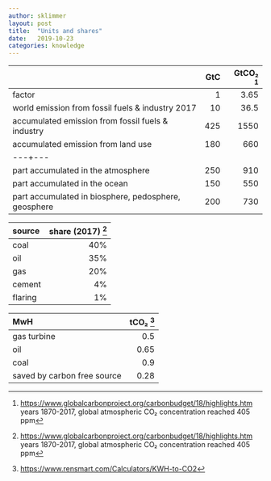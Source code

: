 ```yaml
---
author: sklimmer
layout: post
title:  "Units and shares"
date:   2019-10-23
categories: knowledge 
---
```


|  | GtC | GtCO₂ [^1]| 
|:---|---:|---:|
| factor | 1 | 3.65 | 
| world emission from fossil fuels & industry 2017 | 10 | 36.5 |  
| accumulated emission from fossil fuels & industry | 425 | 1550 |  
| accumulated emission from land use | 180 | 660 |  
|---+---|
| part accumulated in the atmosphere | 250 | 910 |  
| part accumulated in the ocean | 150 | 550  |  
| part accumulated in biosphere, pedosphere, geosphere | 200 | 730 |  

| source | share (2017) [^1] |
|:---|---:|
| coal | 40% |
| oil | 35% |
| gas | 20% |
| cement | 4% |
| flaring | 1% |

| MwH | tCO₂ [^2]|
|:---|---:|
| gas turbine | 0.5 |
| oil | 0.65 |
| coal	| 0.9 |
| saved by carbon free source | 0.28 |



[^1]: <https://www.globalcarbonproject.org/carbonbudget/18/highlights.htm>   
      years 1870-2017, global atmospheric CO₂ concentration reached 405 ppm 

[^2]: <https://www.rensmart.com/Calculators/KWH-to-CO2>
